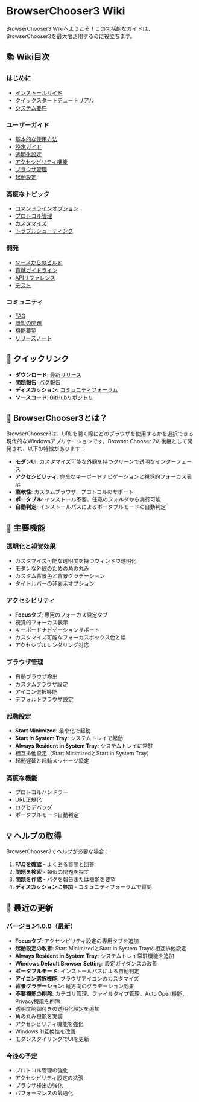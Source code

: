 # BrowserChooser3 Wiki

BrowserChooser3 Wikiへようこそ！この包括的なガイドは、BrowserChooser3を最大限活用するのに役立ちます。

## 📚 Wiki目次

### はじめに
- [インストールガイド](Installation-Guide)
- [クイックスタートチュートリアル](Quick-Start-Tutorial)
- [システム要件](System-Requirements)

### ユーザーガイド
- [基本的な使用方法](Basic-Usage)
- [設定ガイド](Configuration-Guide)
- [透明化設定](Transparency-Settings)
- [アクセシビリティ機能](Accessibility-Features)
- [ブラウザ管理](Browser-Management)
- [起動設定](Startup-Settings)

### 高度なトピック
- [コマンドラインオプション](Command-Line-Options)
- [プロトコル管理](Protocol-Management)
- [カスタマイズ](Customization)
- [トラブルシューティング](Troubleshooting)

### 開発
- [ソースからのビルド](Building-from-Source)
- [貢献ガイドライン](Contributing-Guidelines)
- [APIリファレンス](API-Reference)
- [テスト](Testing)

### コミュニティ
- [FAQ](FAQ)
- [既知の問題](Known-Issues)
- [機能要望](Feature-Requests)
- [リリースノート](Release-Notes)

## 🚀 クイックリンク

- **ダウンロード**: [最新リリース](https://github.com/Yosuke-Sh/BrowserChooser3/releases)
- **問題報告**: [バグ報告](https://github.com/Yosuke-Sh/BrowserChooser3/issues)
- **ディスカッション**: [コミュニティフォーラム](https://github.com/Yosuke-Sh/BrowserChooser3/discussions)
- **ソースコード**: [GitHubリポジトリ](https://github.com/Yosuke-Sh/BrowserChooser3)

## 📖 BrowserChooser3とは？

BrowserChooser3は、URLを開く際にどのブラウザを使用するかを選択できる現代的なWindowsアプリケーションです。Browser Chooser 2の後継として開発され、以下の特徴があります：

- **モダンUI**: カスタマイズ可能な外観を持つクリーンで透明なインターフェース
- **アクセシビリティ**: 完全なキーボードナビゲーションと視覚的フォーカス表示
- **柔軟性**: カスタムブラウザ、プロトコルのサポート
- **ポータブル**: インストール不要、任意のフォルダから実行可能
- **自動判定**: インストールパスによるポータブルモードの自動判定

## 🎯 主要機能

### 透明化と視覚効果
- カスタマイズ可能な透明度を持つウィンドウ透明化
- モダンな外観のための角の丸み
- カスタム背景色と背景グラデーション
- タイトルバーの非表示オプション

### アクセシビリティ
- **Focusタブ**: 専用のフォーカス設定タブ
- 視覚的フォーカス表示
- キーボードナビゲーションサポート
- カスタマイズ可能なフォーカスボックス色と幅
- アクセシブルレンダリング対応

### ブラウザ管理
- 自動ブラウザ検出
- カスタムブラウザ設定
- アイコン選択機能
- デフォルトブラウザ設定

### 起動設定
- **Start Minimized**: 最小化で起動
- **Start in System Tray**: システムトレイで起動
- **Always Resident in System Tray**: システムトレイに常駐
- 相互排他設定（Start MinimizedとStart in System Tray）
- 起動遅延と起動メッセージ設定

### 高度な機能
- プロトコルハンドラー
- URL正規化
- ログとデバッグ
- ポータブルモード自動判定

## 💡 ヘルプの取得

BrowserChooser3でヘルプが必要な場合：

1. **FAQを確認** - よくある質問と回答
2. **問題を検索** - 類似の問題を探す
3. **問題を作成** - バグを報告または機能を要望
4. **ディスカッションに参加** - コミュニティフォーラムで質問

## 🔄 最近の更新

### バージョン1.0.0（最新）
- **Focusタブ**: アクセシビリティ設定の専用タブを追加
- **起動設定の改善**: Start MinimizedとStart in System Trayの相互排他設定
- **Always Resident in System Tray**: システムトレイ常駐機能を追加
- **Windows Default Browser Setting**: 設定ガイダンスの改善
- **ポータブルモード**: インストールパスによる自動判定
- **アイコン選択機能**: ブラウザアイコンのカスタマイズ
- **背景グラデーション**: 縦方向のグラデーション効果
- **不要機能の削除**: カテゴリ管理、ファイルタイプ管理、Auto Open機能、Privacy機能を削除
- 透明度制御付きの透明化設定を追加
- 角の丸み機能を実装
- アクセシビリティ機能を強化
- Windows 11互換性を改善
- モダンスタイリングでUIを更新

### 今後の予定
- プロトコル管理の強化
- アクセシビリティ設定の拡張
- ブラウザ検出の強化
- パフォーマンスの最適化

